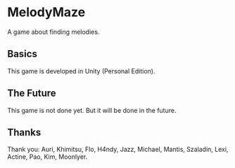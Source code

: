 MelodyMaze
==========

A game about finding melodies.

## Basics
This game is developed in Unity (Personal Edition).

## The Future
This game is not done yet. But it will be done in the future.

## Thanks
Thank you: Auri, Khimitsu, Flo, H4ndy, Jazz, Michael, Mantis, Szaladin, Lexi, Actine, Pao, Kim, Moonlyer.
